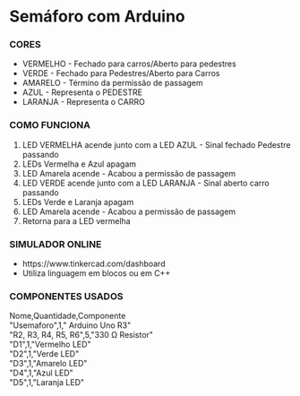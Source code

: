 <h1> Semáforo com Arduino </h1>

<h3> CORES </h3>
<ul>
  <li> VERMELHO - Fechado para carros/Aberto para pedestres</li>
  <li> VERDE - Fechado para Pedestres/Aberto para Carros</li>
  <li> AMARELO - Término da permissão de passagem </li>
  <li> AZUL - Representa o PEDESTRE</li>
  <li> LARANJA - Representa o CARRO </li>
</ul>


<h3> COMO FUNCIONA </h3>
<ol>
  <li> LED VERMELHA acende junto com a LED AZUL - Sinal fechado Pedestre passando </li>
  <li> LEDs Vermelha e Azul apagam  </li>
  <li> LED Amarela acende - Acabou a permissão de passagem </li>
  <li> LED VERDE acende junto com a LED LARANJA - Sinal aberto carro passando </li>
  <li> LEDs Verde e Laranja apagam  </li>
  <li> LED Amarela acende - Acabou a permissão de passagem </li>
  <li> Retorna para a LED vermelha  </li>

</ol>

<h3> SIMULADOR ONLINE </h3>
<ul>
  <li> 
    <a>https://www.tinkercad.com/dashboard</a>
  </li>
  <li>Utiliza linguagem em blocos ou em C++ </li>
</ul>

<h3> COMPONENTES USADOS </h3>

Nome,Quantidade,Componente <br>
"Usemaforo",1," Arduino Uno R3" <br>
"R2, R3, R4, R5, R6",5,"330 Ω Resistor" <br>
"D1",1,"Vermelho LED" <br>
"D2",1,"Verde LED" <br>
"D3",1,"Amarelo LED" <br>
"D4",1,"Azul LED" <br>
"D5",1,"Laranja LED" <br>


